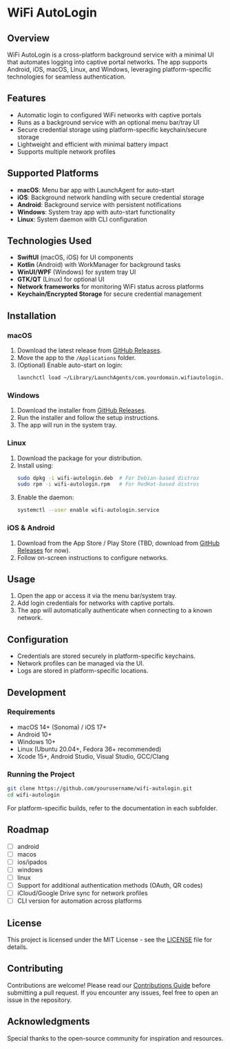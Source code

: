 # WiFi AutoLogin

## Overview
WiFi AutoLogin is a cross-platform background service with a minimal UI that automates logging into captive portal networks. The app supports Android, iOS, macOS, Linux, and Windows, leveraging platform-specific technologies for seamless authentication.

## Features
- Automatic login to configured WiFi networks with captive portals
- Runs as a background service with an optional menu bar/tray UI
- Secure credential storage using platform-specific keychain/secure storage
- Lightweight and efficient with minimal battery impact
- Supports multiple network profiles

## Supported Platforms
- **macOS**: Menu bar app with LaunchAgent for auto-start
- **iOS**: Background network handling with secure credential storage
- **Android**: Background service with persistent notifications
- **Windows**: System tray app with auto-start functionality
- **Linux**: System daemon with CLI configuration

## Technologies Used
- **SwiftUI** (macOS, iOS) for UI components
- **Kotlin** (Android) with WorkManager for background tasks
- **WinUI/WPF** (Windows) for system tray UI
- **GTK/QT** (Linux) for optional UI
- **Network frameworks** for monitoring WiFi status across platforms
- **Keychain/Encrypted Storage** for secure credential management

## Installation
### macOS
1. Download the latest release from [GitHub Releases](#).
2. Move the app to the `/Applications` folder.
3. (Optional) Enable auto-start on login:
   ```sh
   launchctl load ~/Library/LaunchAgents/com.yourdomain.wifiautologin.plist
   ```

### Windows
1. Download the installer from [GitHub Releases](#).
2. Run the installer and follow the setup instructions.
3. The app will run in the system tray.

### Linux
1. Download the package for your distribution.
2. Install using:
   ```sh
   sudo dpkg -i wifi-autologin.deb  # For Debian-based distros
   sudo rpm -i wifi-autologin.rpm   # For RedHat-based distros
   ```
3. Enable the daemon:
   ```sh
   systemctl --user enable wifi-autologin.service
   ```

### iOS & Android
1. Download from the App Store / Play Store (TBD, download from [GitHub Releases](#) for now).
2. Follow on-screen instructions to configure networks.

## Usage
1. Open the app or access it via the menu bar/system tray.
2. Add login credentials for networks with captive portals.
3. The app will automatically authenticate when connecting to a known network.

## Configuration
- Credentials are stored securely in platform-specific keychains.
- Network profiles can be managed via the UI.
- Logs are stored in platform-specific locations.

## Development
### Requirements
- macOS 14+ (Sonoma) / iOS 17+
- Android 10+
- Windows 10+
- Linux (Ubuntu 20.04+, Fedora 36+ recommended)
- Xcode 15+, Android Studio, Visual Studio, GCC/Clang

### Running the Project
```sh
git clone https://github.com/yourusername/wifi-autologin.git
cd wifi-autologin
```

For platform-specific builds, refer to the documentation in each subfolder.

## Roadmap
- [ ] android
- [ ] macos
- [ ] ios/ipados
- [ ] windows
- [ ] linux
- [ ] Support for additional authentication methods (OAuth, QR codes)
- [ ] iCloud/Google Drive sync for network profiles
- [ ] CLI version for automation across platforms

## License
This project is licensed under the MIT License - see the [LICENSE](LICENSE) file for details.

## Contributing
Contributions are welcome! Please read our [Contributions Guide](CONTRIBUTING.md) before submitting a pull request. If you encounter any issues, feel free to open an issue in the repository.

## Acknowledgments
Special thanks to the open-source community for inspiration and resources.

